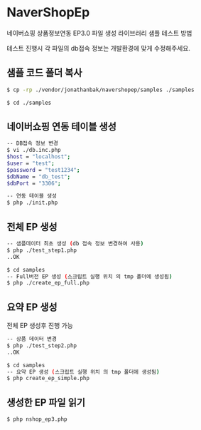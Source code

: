# NaverShopEp

네이버쇼핑 상품정보연동 EP3.0 파일 생성 라이브러리 샘플 테스트 방법

테스트 진행시 각 파일의 db접속 정보는 개발환경에 맞게 수정해주세요.

## 샘플 코드 폴더 복사
```bash
$ cp -rp ./vendor/jonathanbak/navershopep/samples ./samples

$ cd ./samples
```

## 네이버쇼핑 연동 테이블 생성
```bash
-- DB접속 정보 변경
$ vi ./db.inc.php
$host = "localhost";
$user = "test";
$password = "test1234";
$dbName = "db_test";
$dbPort = "3306";

-- 연동 테이블 생성 
$ php ./init.php
```

## 전체 EP 생성
```bash
-- 샘플데이터 최초 생성 (db 접속 정보 변경하여 사용)
$ php ./test_step1.php
..OK

$ cd samples
-- Full버전 EP 생성 (스크립트 실행 위치 의 tmp 폴더에 생성됨) 
$ php ./create_ep_full.php
```

## 요약 EP 생성
전체 EP 생성후 진행 가능

```bash
-- 상품 데이터 변경 
$ php ./test_step2.php
..OK

$ cd samples
-- 요약 EP 생성 (스크립트 실행 위치 의 tmp 폴더에 생성됨) 
$ php create_ep_simple.php
```

## 생성한 EP 파일 읽기

```bash
$ php nshop_ep3.php
```